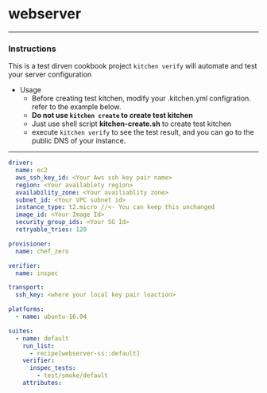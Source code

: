 # webserver
---
### Instructions 
This is a test dirven cookbook project 
`kitchen verify` will automate and test your server configuration
- Usage 
  - Before creating test kitchen, modify your .kitchen.yml configration. refer to the example below.
  - **Do not use `kitchen create` to create test kitchen**
  - Just use shell script **kitchen-create.sh** to create test kitchen
  - execute `kitchen verify` to see the test result, and you can go to the public DNS of your instance.
---
```.kitchen.yml example
driver:
  name: ec2
  aws_ssh_key_id: <Your Aws ssh key pair name>
  region: <Your availablety region>
  availability_zone: <Your availiablity zone>
  subnet_id: <Your VPC subnet id>
  instance_type: t2.micro //<- You can keep this unchanged
  image_id: <Your Image Id>
  security_group_ids: <Your SG Id>
  retryable_tries: 120

provisioner:
  name: chef_zero

verifier:
  name: inspec

transport:
  ssh_key: <where your local key pair loaction>

platforms:
  - name: ubuntu-16.04

suites:
  - name: default
    run_list:
      - recipe[webserver-ss::default]
    verifier:
      inspec_tests:
        - test/smoke/default
    attributes:
```

